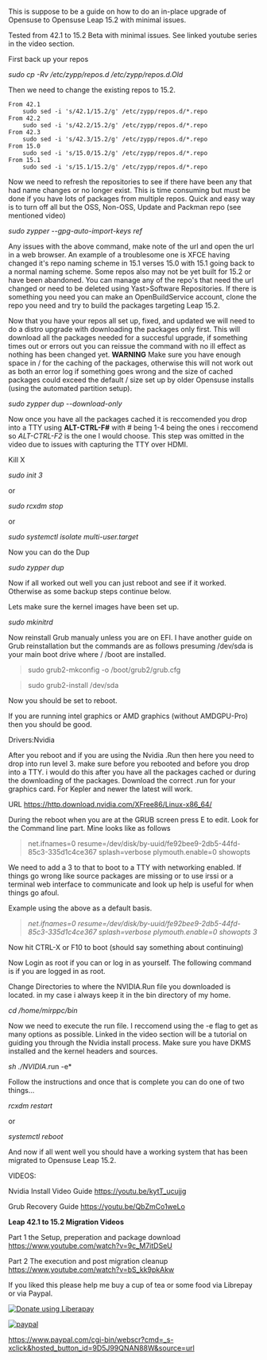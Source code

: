 This is suppose to be a guide on how to do an in-place upgrade of Opensuse to Opensuse Leap 15.2 with minimal issues.

Tested from 42.1 to 15.2 Beta with minimal issues.  See linked youtube series in the video section.


First back up your repos

*sudo cp -Rv /etc/zypp/repos.d /etc/zypp/repos.d.Old*

Then we need to change the existing repos to 15.2.  

    From 42.1
        sudo sed -i 's/42.1/15.2/g' /etc/zypp/repos.d/*.repo
    From 42.2
        sudo sed -i 's/42.2/15.2/g' /etc/zypp/repos.d/*.repo
    From 42.3
        sudo sed -i 's/42.3/15.2/g' /etc/zypp/repos.d/*.repo
    From 15.0
        sudo sed -i 's/15.0/15.2/g' /etc/zypp/repos.d/*.repo
    From 15.1
        sudo sed -i 's/15.1/15.2/g' /etc/zypp/repos.d/*.repo

Now we need to refresh the repositories to see if there have been any that had name changes or no longer exist.  This is time consuming but must be done if you have lots of packages from multiple repos.  Quick and easy way is to turn off all but the OSS, Non-OSS, Update and Packman repo (see mentioned video)

*sudo zypper --gpg-auto-import-keys ref*

Any issues with the above command, make note of the url and open the url in a web browser.  An example of a troublesome one is XFCE having changed it's repo naming scheme in 15.1 verses 15.0 with 15.1 going back to a normal naming scheme.  Some repos also may not be yet built for 15.2 or have been abandoned.  You can manage any of the repo's that need the url changed or need to be deleted using Yast>Software Repositories.  If there is something you need you can make an OpenBuildService account, clone the repo you need and try to build the packages targeting Leap 15.2.

Now that you have your repos all set up, fixed, and updated we will need to do a distro upgrade with downloading the packages only first.  This will download all the packages  needed for a succesful upgrade, if something times out or errors out you can reissue the command with no ill effect as nothing has been changed yet.  **WARNING** Make sure you have enough space in / for the caching of the packages, otherwise this will not work out as both an error log if something goes wrong and the size of cached packages could exceed the default / size set up by older Opensuse installs (using the automated partition setup).

*sudo zypper dup --download-only*

Now once you have all the packages cached it is reccomended you drop into a TTY using **ALT-CTRL-F#** with # being 1-4 being the ones i reccomend so *ALT-CTRL-F2* is the one I would choose.  This step was omitted in the video due to issues with capturing the TTY over HDMI.

Kill X

*sudo init 3*

or

*sudo rcxdm stop*

or 

*sudo systemctl isolate multi-user.target*

Now you can do the Dup

*sudo zypper dup*

Now if all worked out well you can just reboot and see if it worked.  Otherwise as some backup steps continue below.



Lets make sure the kernel images have been set up.

*sudo mkinitrd*

Now reinstall Grub manualy unless you are on EFI.  I have another guide on Grub reinstallation but the commands are as follows presuming /dev/sda is your main boot drive where / /boot are installed.

>sudo grub2-mkconfig -o /boot/grub2/grub.cfg

>sudo grub2-install /dev/sda

Now you should be set to reboot.  

If you are running intel graphics or AMD graphics (without AMDGPU-Pro) then you should be good.  

Drivers:Nvidia

After you reboot and if you are using the Nvidia .Run then here you need to drop into run level 3.  make sure before you rebooted and before you drop into a TTY.  i would do this after you have all the packages cached or during the downloading of the packages.  Download the correct .run for your graphics card.  For Kepler and newer the latest will work.

URL
https://http.download.nvidia.com/XFree86/Linux-x86_64/

During the reboot when you are at the GRUB screen press E to edit.  Look for the Command line part.  Mine looks like as follows

>net.ifnames=0 resume=/dev/disk/by-uuid/fe92bee9-2db5-44fd-85c3-335d1c4ce367 splash=verbose plymouth.enable=0 showopts

We need to add a 3 to that to boot to a TTY with networking enabled.  If things go wrong like source packages are missing or to use irssi or a terminal web interface to communicate and look up help is useful for when things go afoul.

Example using the above as a default basis.

>*net.ifnames=0 resume=/dev/disk/by-uuid/fe92bee9-2db5-44fd-85c3-335d1c4ce367 splash=verbose plymouth.enable=0 showopts 3*

Now hit CTRL-X or F10 to boot (should say something about continuing)

Now Login as root if you can or log in as yourself.  The following command is if you are logged in as root.

Change Directories to where the NVIDIA.Run file you downloaded is located.  in my case i always keep it in the bin directory of my home.

*cd /home/mirppc/bin*

Now we need to execute the run file.  I reccomend using the -e flag to get as many options as possible.  Linked in the video section will be a tutorial on guiding you through the Nvidia install process. Make sure you have DKMS installed and the kernel headers and sources.

*sh ./NVIDIA*.run -e*

Follow the instructions and once that is complete you can do one of two things...

*rcxdm restart*

or

*systemctl reboot*

And now if all went well you should have a working system that has been migrated to Opensuse Leap 15.2.


VIDEOS:

Nvidia Install Video Guide https://youtu.be/kytT_ucujjg

Grub Recovery Guide https://youtu.be/QbZmCo1weLo

**Leap 42.1 to 15.2 Migration Videos**
 
Part 1 the Setup, preperation and package download
    https://www.youtube.com/watch?v=9c_M7itDSeU
    
Part 2 The execution and post migration cleanup
    https://www.youtube.com/watch?v=bS_kk9pkAkw

If you liked this please help me buy a cup of tea or some food via Librepay or via Paypal.


<noscript><a href="https://liberapay.com/Mir/donate"><img alt="Donate using Liberapay" src="https://liberapay.com/assets/widgets/donate.svg"></a></noscript>

[![paypal](https://www.paypalobjects.com/en_US/i/btn/btn_donateCC_LG.gif)](https://www.paypal.com/cgi-bin/webscr?cmd=_s-xclick&hosted_button_id=9D5J99QNAN88W)


https://www.paypal.com/cgi-bin/webscr?cmd=_s-xclick&hosted_button_id=9D5J99QNAN88W&source=url

